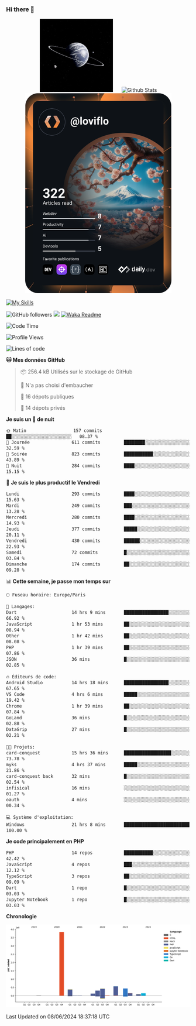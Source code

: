 ### Hi there 👋

<p align="center">
  <img src="https://github.com/Loviflo/Loviflo/blob/main/img/portrait.jpg" alt="Loviflo" height="200" style="margin-right: 20px"/>
  <img src="https://github-readme-stats.vercel.app/api?username=Loviflo&show_icons=true&theme=graywhite" alt="Github Stats" />
  <a href="https://app.daily.dev/loviflo"><img src="https://github.com/loviflo/loviflo/blob/main/devcard.svg" width="400" alt="Loviflo's Dev Card"/></a>
</p>

[![My Skills](https://skillicons.dev/icons?i=php,laravel,symfony,dotnet,cs,nodejs,mysql,postgres,js,ts,html,css,sass,angular,react,electron,docker,webpack,vscode,figma,git,github,gitlab,nginx,postman&perline=5)](https://skillicons.dev)

![GitHub followers](https://img.shields.io/github/followers/Loviflo?label=Follow&style=social)
![](https://visitor-badge.glitch.me/badge?page_id=Loviflo.Loviflo)
[![Waka Readme](https://github.com/Loviflo/Loviflo/actions/workflows/update-stats.yml/badge.svg)](https://github.com/Loviflo/Loviflo/actions/workflows/update-stats.yml)

<!--START_SECTION:waka-->
![Code Time](http://img.shields.io/badge/Code%20Time-2%2C147%20hrs%2058%20mins-blue)

![Profile Views](http://img.shields.io/badge/Vues%20du%20profil-0-blue)

![Lines of code](https://img.shields.io/badge/Depuis%20Hello%20World%2C%20j%27ai%20%C3%A9crit-6.4%20million%20Lignes%20de%20code-blue)

**🐱 Mes données GitHub** 

> 📦 256.4 kB Utilisés sur le stockage de GitHub 
 > 
> 🚫 N'a pas choisi d'embaucher
 > 
> 📜 16 dépots publiques 
 > 
> 🔑 14 dépots privés 
 > 
**Je suis un 🦉 de nuit** 

```text
🌞 Matin                  157 commits         ██░░░░░░░░░░░░░░░░░░░░░░░   08.37 % 
🌆 Journée                611 commits         ████████░░░░░░░░░░░░░░░░░   32.59 % 
🌃 Soirée                 823 commits         ███████████░░░░░░░░░░░░░░   43.89 % 
🌙 Nuit                   284 commits         ████░░░░░░░░░░░░░░░░░░░░░   15.15 % 
```
📅 **Je suis le plus productif le Vendredi** 

```text
Lundi                    293 commits         ████░░░░░░░░░░░░░░░░░░░░░   15.63 % 
Mardi                    249 commits         ███░░░░░░░░░░░░░░░░░░░░░░   13.28 % 
Mercredi                 280 commits         ████░░░░░░░░░░░░░░░░░░░░░   14.93 % 
Jeudi                    377 commits         █████░░░░░░░░░░░░░░░░░░░░   20.11 % 
Vendredi                 430 commits         ██████░░░░░░░░░░░░░░░░░░░   22.93 % 
Samedi                   72 commits          █░░░░░░░░░░░░░░░░░░░░░░░░   03.84 % 
Dimanche                 174 commits         ██░░░░░░░░░░░░░░░░░░░░░░░   09.28 % 
```


📊 **Cette semaine, je passe mon temps sur** 

```text
🕑︎ Fuseau horaire: Europe/Paris

💬 Langages: 
Dart                     14 hrs 9 mins       █████████████████░░░░░░░░   66.92 % 
JavaScript               1 hr 53 mins        ██░░░░░░░░░░░░░░░░░░░░░░░   08.94 % 
Other                    1 hr 42 mins        ██░░░░░░░░░░░░░░░░░░░░░░░   08.08 % 
PHP                      1 hr 39 mins        ██░░░░░░░░░░░░░░░░░░░░░░░   07.86 % 
JSON                     36 mins             █░░░░░░░░░░░░░░░░░░░░░░░░   02.85 % 

🔥 Éditeurs de code: 
Android Studio           14 hrs 18 mins      █████████████████░░░░░░░░   67.65 % 
VS Code                  4 hrs 6 mins        █████░░░░░░░░░░░░░░░░░░░░   19.42 % 
Chrome                   1 hr 39 mins        ██░░░░░░░░░░░░░░░░░░░░░░░   07.84 % 
GoLand                   36 mins             █░░░░░░░░░░░░░░░░░░░░░░░░   02.88 % 
DataGrip                 27 mins             █░░░░░░░░░░░░░░░░░░░░░░░░   02.21 % 

🐱‍💻 Projets: 
card-conquest            15 hrs 36 mins      ██████████████████░░░░░░░   73.78 % 
myks                     4 hrs 37 mins       █████░░░░░░░░░░░░░░░░░░░░   21.86 % 
card-conquest back       32 mins             █░░░░░░░░░░░░░░░░░░░░░░░░   02.54 % 
infisical                16 mins             ░░░░░░░░░░░░░░░░░░░░░░░░░   01.27 % 
oauth                    4 mins              ░░░░░░░░░░░░░░░░░░░░░░░░░   00.34 % 

💻 Système d'exploitation: 
Windows                  21 hrs 8 mins       █████████████████████████   100.00 % 
```

**Je code principalement en PHP** 

```text
PHP                      14 repos            ███████████░░░░░░░░░░░░░░   42.42 % 
JavaScript               4 repos             ███░░░░░░░░░░░░░░░░░░░░░░   12.12 % 
TypeScript               3 repos             ██░░░░░░░░░░░░░░░░░░░░░░░   09.09 % 
Dart                     1 repo              █░░░░░░░░░░░░░░░░░░░░░░░░   03.03 % 
Jupyter Notebook         1 repo              █░░░░░░░░░░░░░░░░░░░░░░░░   03.03 % 
```



**Chronologie**

![Lines of Code chart](https://raw.githubusercontent.com/Loviflo/Loviflo/main/assets/bar_graph.png)


 Last Updated on 08/06/2024 18:37:18 UTC
<!--END_SECTION:waka-->

